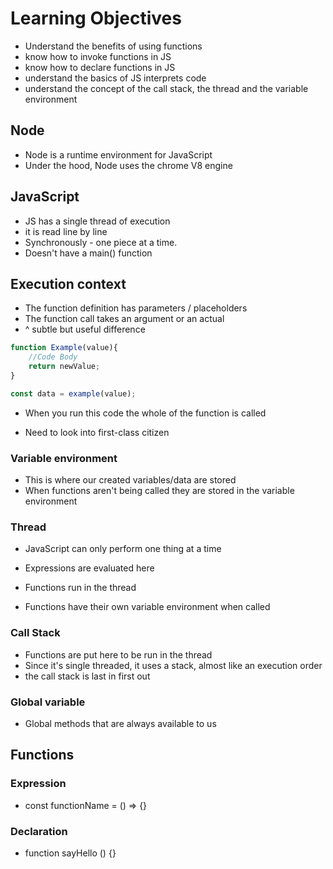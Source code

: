 # Learning Objectives
- Understand the benefits of using functions
- know how to invoke functions in JS
- know how to declare functions in JS
- understand the basics of JS interprets code
- understand the concept of the call stack, the thread and the variable environment


## Node
- Node is a runtime environment for JavaScript
- Under the hood, Node uses the chrome V8 engine

## JavaScript
- JS has a single thread of execution
- it is read line by line
- Synchronously - one piece at a time.
- Doesn't have a main() function

## Execution context

- The function definition has parameters / placeholders
- The function call takes an argument or an actual
- ^ subtle but useful difference

```js
function Example(value){
	//Code Body
	return newValue;
}

const data = example(value);

```

- When you run this code the whole of the function is called

- Need to look into first-class citizen
### Variable environment
- This is where our created variables/data are stored
- When functions aren't being called they are stored in the variable environment

### Thread
- JavaScript can only perform one thing at a time
- Expressions are evaluated here
- Functions run in the thread

- Functions have their own variable environment when called

### Call Stack
- Functions are put here to be run in the thread
- Since it's single threaded, it uses a stack, almost like an execution order
- the call stack is last in first out
### Global variable
- Global methods that are always available to us  

## Functions

### Expression
- const functionName = () => {}

### Declaration
- function sayHello () {}
